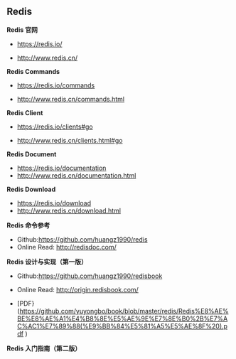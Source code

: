 ## Redis

**Redis 官网**

* https://redis.io/


* http://www.redis.cn/

**Redis Commands**

* https://redis.io/commands


* http://www.redis.cn/commands.html

**Redis Client**

* https://redis.io/clients#go


* http://www.redis.cn/clients.html#go

**Redis Document**

* https://redis.io/documentation
* http://www.redis.cn/documentation.html

**Redis Download**

* https://redis.io/download
* http://www.redis.cn/download.html

**Redis 命令参考** 

* Github:https://github.com/huangz1990/redis
* Online Read: http://redisdoc.com/

**Redis 设计与实现（第一版）**

* Github:https://github.com/huangz1990/redisbook

* Online Read: http://origin.redisbook.com/

* [PDF}(https://github.com/yuyongbo/book/blob/master/redis/Redis%E8%AE%BE%E8%AE%A1%E4%B8%8E%E5%AE%9E%E7%8E%B0%2B%E7%AC%AC1%E7%89%88(%E9%BB%84%E5%81%A5%E5%AE%8F%20).pdf )

**Redis 入门指南（第二版）**

